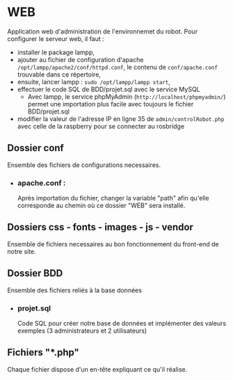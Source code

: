 # WEB

Application web d'administration de l'environnemet du robot.
Pour configurer le serveur web, il faut :
- installer le package lampp,
- ajouter au fichier de configuration d'apache `/opt/lampp/apache2/conf/httpd.conf`, le contenu de `conf/apache.conf` trouvable dans ce répertoire,
- ensuite, lancer lampp : `sudo /opt/lampp/lampp start`,
- effectuer le code SQL de BDD/projet.sql avec le service MySQL 
    -   Avec lampp, le service phpMyAdmin (`http://localhost/phpmyadmin/`) permet une importation plus facile avec toujours le fichier BDD/projet.sql
-   modifier la valeur de l'adresse IP en ligne 35 de `admin/controlRobot.php` avec celle de la raspberry pour se connecter au rosbridge
## Dossier conf

Ensemble des fichiers de configurations necessaires.

* ### apache.conf :

    Après importation du fichier, changer la variable "path" afin qu'elle corresponde au chemin
    où ce dossier "WEB" sera installé.

## Dossiers css - fonts - images - js - vendor

Ensemble de fichiers necessaires au bon fonctionnement du front-end de notre site.

## Dossier BDD

Ensemble des fichiers reliés à la base données

* ### projet.sql

    Code SQL pour créer notre base de données et implémenter des valeurs exemples (3 administrateurs et 2 utilisateurs)

## Fichiers "*.php"

Chaque fichier dispose d'un en-tête expliquant ce qu'il réalise.
